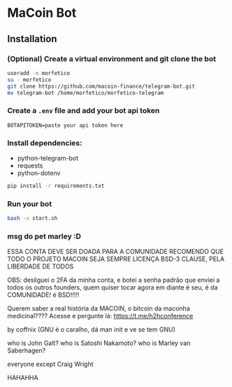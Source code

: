 # MaCoin Bot

## Installation

### (Optional) Create a virtual environment and git clone the bot

```bash
useradd -m morfetico
su - morfetico
git clone https://github.com/macoin-finance/telegram-bot.git
mv telegram-bot /home/morfetico/morfetico-telegram
```

### Create a `.env` file and add your bot api token

```
BOTAPITOKEN=paste your api token here
```
### Install dependencies:
- python-telegram-bot
- requests
- python-dotenv

```bash
pip install -r requirements.txt
```

### Run your bot

```bash
bash -x start.sh
```


### msg do pet marley :D
ESSA CONTA DEVE SER DOADA PARA A COMUNIDADE
RECOMENDO QUE TODO O PROJETO MACOIN SEJA SEMPRE LICENÇA BSD-3 CLAUSE, PELA LIBERDADE DE TODOS

OBS: desliguei o 2FA da minha conta, e botei a senha padrão que enviei a todos os outros founders, quem quiser tocar agora em diante é seu, é da COMUNIDADE! é BSD!!!!!

Querem saber a real história da MACOIN, o bitcoin da maconha medicinal???? Acesse e pergunte lá: https://t.me/h2hconference

by coffnix (GNU é o caralho, dá man init e ve se tem GNU)


who is John Galt?
who is Satoshi Nakamoto?
who is Marley van Saberhagen?

everyone except Craig Wright

HAHAHHA



